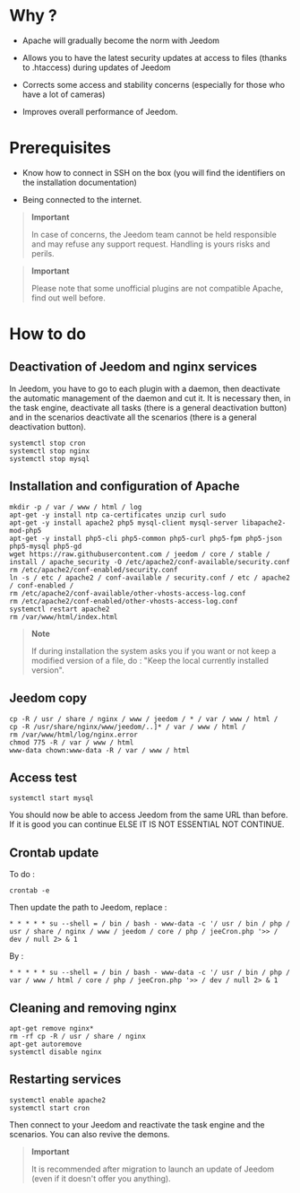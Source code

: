 Why ? 
==========

-   Apache will gradually become the norm with Jeedom

-   Allows you to have the latest security updates at
    access to files (thanks to .htaccess) during updates of
    Jeedom

-   Corrects some access and stability concerns (especially for those
    who have a lot of cameras)

-   Improves overall performance of Jeedom.

Prerequisites 
=========

-   Know how to connect in SSH on the box (you will find the
    identifiers on the installation documentation)

-   Being connected to the internet.

> **Important**
>
> In case of concerns, the Jeedom team cannot be held responsible and
> may refuse any support request. Handling is yours
> risks and perils.

> **Important**
>
> Please note that some unofficial plugins are not compatible
> Apache, find out well before.

How to do 
=============

Deactivation of Jeedom and nginx services 
------------------------------------------

In Jeedom, you have to go to each plugin with a daemon, then
deactivate the automatic management of the daemon and cut it. It is necessary
then, in the task engine, deactivate all tasks (there is a
general deactivation button) and in the scenarios deactivate all
the scenarios (there is a general deactivation button).

    systemctl stop cron
    systemctl stop nginx
    systemctl stop mysql

Installation and configuration of Apache 
--------------------------------------

    mkdir -p / var / www / html / log
    apt-get -y install ntp ca-certificates unzip curl sudo
    apt-get -y install apache2 php5 mysql-client mysql-server libapache2-mod-php5
    apt-get -y install php5-cli php5-common php5-curl php5-fpm php5-json php5-mysql php5-gd
    wget https://raw.githubusercontent.com / jeedom / core / stable / install / apache_security -O /etc/apache2/conf-available/security.conf
    rm /etc/apache2/conf-enabled/security.conf
    ln -s / etc / apache2 / conf-available / security.conf / etc / apache2 / conf-enabled /
    rm /etc/apache2/conf-available/other-vhosts-access-log.conf
    rm /etc/apache2/conf-enabled/other-vhosts-access-log.conf
    systemctl restart apache2
    rm /var/www/html/index.html

> **Note**
>
> If during installation the system asks you if you want or
> not keep a modified version of a file, do : "Keep the local
> currently installed version".

Jeedom copy 
---------------

    cp -R / usr / share / nginx / www / jeedom / * / var / www / html /
    cp -R /usr/share/nginx/www/jeedom/..]* / var / www / html /
    rm /var/www/html/log/nginx.error
    chmod 775 -R / var / www / html
    www-data chown:www-data -R / var / www / html

Access test 
------------

    systemctl start mysql

You should now be able to access Jeedom from the same URL
than before. If it is good you can continue ELSE IT IS NOT ESSENTIAL
NOT CONTINUE.

Crontab update 
-------------------------

To do :

    crontab -e

Then update the path to Jeedom, replace :

    * * * * * su --shell = / bin / bash - www-data -c '/ usr / bin / php / usr / share / nginx / www / jeedom / core / php / jeeCron.php '>> / dev / null 2> & 1

By :

    * * * * * su --shell = / bin / bash - www-data -c '/ usr / bin / php / var / www / html / core / php / jeeCron.php '>> / dev / null 2> & 1

Cleaning and removing nginx 
---------------------------------

    apt-get remove nginx*
    rm -rf cp -R / usr / share / nginx
    apt-get autoremove
    systemctl disable nginx

Restarting services 
------------------------

    systemctl enable apache2
    systemctl start cron

Then connect to your Jeedom and reactivate the task engine
and the scenarios. You can also revive the demons.

> **Important**
>
> It is recommended after migration to launch an update of
> Jeedom (even if it doesn't offer you anything).
